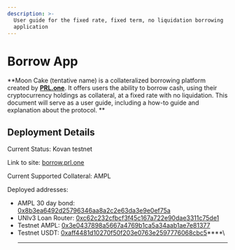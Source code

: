 ```yaml
---
description: >-
  User guide for the fixed rate, fixed term, no liquidation borrowing
  application
---
```


# Borrow App

**Moon Cake (tentative name) is a collateralized borrowing platform created by **[**PRL.one**](https://www.prl.one)**. It offers users the ability to borrow cash, using their cryptocurrency holdings as collateral, at a fixed rate with no liquidation. This document will serve as a user guide, including a how-to guide and explanation about the protocol. **

## **Deployment Details**

Current Status: Kovan testnet

Link to site: [borrow.prl.one](http://borrow.prl.one)

Current Supported Collateral: AMPL

Deployed addresses:

* AMPL 30 day bond: [0x8b3ea6492d25796346aa8a2c2e63da3e9e0ef75a](https://kovan.etherscan.io/address/0x8b3ea6492d25796346aa8a2c2e63da3e9e0ef75a)
* UNIv3 Loan Router: [0xc62c232cfbcf3f45c167a722e90dae3311c75de1](https://kovan.etherscan.io/address/0xc62c232cfbcf3f45c167a722e90dae3311c75de1)
* Testnet AMPL: [0x3e0437898a5667a4769b1ca5a34aab1ae7e81377](https://kovan.etherscan.io/token/0x3e0437898a5667a4769b1ca5a34aab1ae7e81377)
* Testnet USDT: [0xaff4481d10270f50f203e0763e2597776068cbc5](https://kovan.etherscan.io/token/0xaff4481d10270f50f203e0763e2597776068cbc5)****\
  ****
